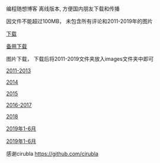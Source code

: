 编程随想博客 离线版本, 方便国内朋友下载和传播

因文件不能超过100MB， 未包含所有评论和2011-2019年的图片

[下载](https://github.com/hello-world-1989/program-think/raw/main/blog.zip)

[备用下载](https://gitlab.com/hello-world-1989/program-think/-/raw/main/blog.zip?inline=false)


图片下载， 下载后将2011-2019文件夹放入images文件夹中即可

[2011-2013](https://github.com/hello-world-1989/program-think/raw/main/2011-2013.zip)

[2014](https://github.com/hello-world-1989/program-think/raw/main/2014.zip)

[2015](https://github.com/hello-world-1989/program-think/raw/main/2015.zip)

[2016-2017](https://github.com/hello-world-1989/program-think/raw/main/2016-2017.zip)

[2018](https://github.com/hello-world-1989/program-think/raw/main/2018.zip)

[2019年1-6月](https://github.com/hello-world-1989/program-think/raw/main/2019p1.zip)

[2019年1-6月](https://github.com/hello-world-1989/program-think/raw/main/2019p2.zip)


感谢cirubla
https://github.com/cirubla
